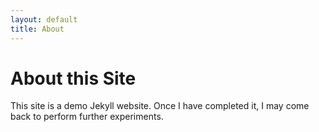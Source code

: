 ```yaml
---
layout: default
title: About
---
```


# About this Site

This site is a demo Jekyll website. Once I have completed it, I may come back to perform further experiments.
